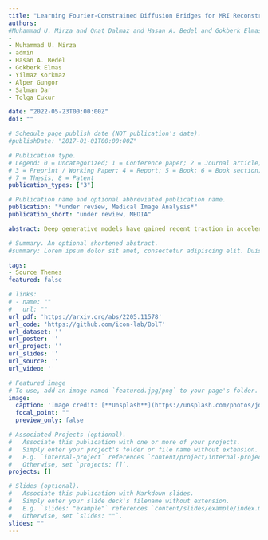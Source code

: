 ```yaml
---
title: "Learning Fourier-Constrained Diffusion Bridges for MRI Reconstruction"
authors:
#Muhammad U. Mirza and Onat Dalmaz and Hasan A. Bedel and Gokberk Elmas and Yilmaz Korkmaz and Alper Gungor and Salman UH Dar and Tolga Çukur
- 
- Muhammad U. Mirza
- admin
- Hasan A. Bedel
- Gokberk Elmas
- Yilmaz Korkmaz
- Alper Gungor
- Salman Dar
- Tolga Cukur

date: "2022-05-23T00:00:00Z"
doi: ""

# Schedule page publish date (NOT publication's date).
#publishDate: "2017-01-01T00:00:00Z"

# Publication type.
# Legend: 0 = Uncategorized; 1 = Conference paper; 2 = Journal article;
# 3 = Preprint / Working Paper; 4 = Report; 5 = Book; 6 = Book section;
# 7 = Thesis; 8 = Patent
publication_types: ["3"]

# Publication name and optional abbreviated publication name.
publication: "*under review, Medical Image Analysis*"
publication_short: "under review, MEDIA"

abstract: Deep generative models have gained recent traction in accelerated MRI reconstruction. Diffusion priors are particularly promising given their representational fidelity. Instead of the target transformation from undersampled to fully-sampled data required for MRI reconstruction, common diffusion priors are trained to learn a task-agnostic transformation from an asymptotic start-point of Gaussian noise onto the finite end-point of fully-sampled data. During inference, data-consistency projections are injected in between reverse diffusion steps to reach a compromise solution within the span of both the trained diffusion prior and the imaging operator for an accelerated MRI acquisition. Unfortunately, performance losses can occur due to the discrepancy between target and learned transformations given the asymptotic normality assumption in diffusion priors. To address this discrepancy, here we introduce a novel Fourier-constrained diffusion bridge (FDB) for MRI reconstruction that transforms between a finite start-point of moderately undersampled data and an end-point of fully-sampled data. We derive the theoretical formulation of FDB as a generalized diffusion process based on a stochastic degradation operator that performs random spatial-frequency removal. We propose an enhanced sampling algorithm with a learned correction term for soft dealiasing across reverse diffusion steps. Demonstrations on brain MRI indicate that FDB outperforms state-of-the-art methods including non-diffusion and diffusion priors.

# Summary. An optional shortened abstract.
#summary: Lorem ipsum dolor sit amet, consectetur adipiscing elit. Duis posuere tellus ac convallis placerat. Proin tincidunt magna sed ex sollicitudin condimentum.

tags:
- Source Themes
featured: false

# links:
# - name: ""
#   url: ""
url_pdf: 'https://arxiv.org/abs/2205.11578'
url_code: 'https://github.com/icon-lab/BolT'
url_dataset: ''
url_poster: ''
url_project: ''
url_slides: ''
url_source: ''
url_video: ''

# Featured image
# To use, add an image named `featured.jpg/png` to your page's folder. 
image:
  caption: 'Image credit: [**Unsplash**](https://unsplash.com/photos/jdD8gXaTZsc)'
  focal_point: ""
  preview_only: false

# Associated Projects (optional).
#   Associate this publication with one or more of your projects.
#   Simply enter your project's folder or file name without extension.
#   E.g. `internal-project` references `content/project/internal-project/index.md`.
#   Otherwise, set `projects: []`.
projects: []

# Slides (optional).
#   Associate this publication with Markdown slides.
#   Simply enter your slide deck's filename without extension.
#   E.g. `slides: "example"` references `content/slides/example/index.md`.
#   Otherwise, set `slides: ""`.
slides: ""
---
```



